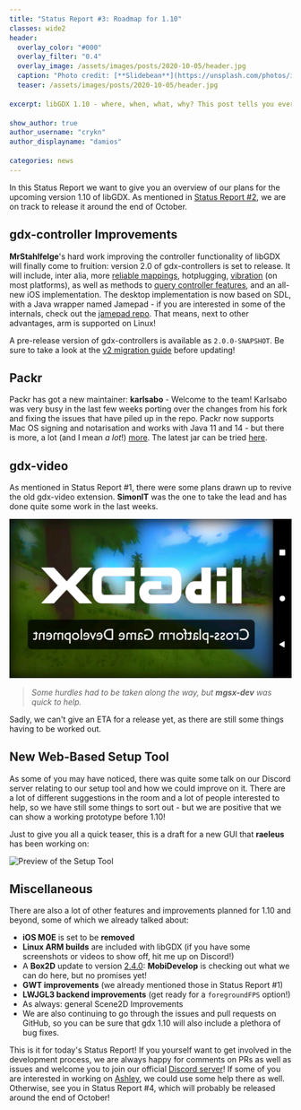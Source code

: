 ```yaml
---
title: "Status Report #3: Roadmap for 1.10"
classes: wide2
header:
  overlay_color: "#000"
  overlay_filter: "0.4"
  overlay_image: /assets/images/posts/2020-10-05/header.jpg
  caption: "Photo credit: [**Slidebean**](https://unsplash.com/photos/iW9oP7Ljkbg)"
  teaser: /assets/images/posts/2020-10-05/header.jpg

excerpt: libGDX 1.10 - where, when, what, why? This post tells you everything you need to know about our plans for the next version of libGDX.

show_author: true
author_username: "crykn"
author_displayname: "damios"

categories: news
---
```


In this Status Report we want to give you an overview of our plans for the upcoming version 1.10 of libGDX. As mentioned in [Status Report #2](/news/2020/09/devlog_2_release_schedule), we are on track to release it around the end of October.

## gdx-controller Improvements
**MrStahlfelge**'s hard work improving the controller functionality of libGDX will finally come to fruition: version 2.0 of gdx-controllers is set to release. It will include, inter alia, more [reliable mappings](https://github.com/libgdx/gdx-controllers/wiki#mappings-and-codes), hotplugging, [vibration](https://github.com/libgdx/gdx-controllers/wiki#vibration) (on most platforms), as well as methods to [query controller features](https://github.com/libgdx/gdx-controllers/wiki#query-available-features), and an all-new iOS implementation. The desktop implementation is now based on SDL, with a Java wrapper named Jamepad - if you are interested in some of the internals, check out the [jamepad repo](https://github.com/libgdx/Jamepad). That means, next to other advantages, arm is supported on Linux!

A pre-release version of gdx-controllers is available as `2.0.0-SNAPSHOT`. Be sure to take a look at the [v2 migration guide](https://github.com/libgdx/gdx-controllers/wiki/Migrate-from-v1) before updating!

## Packr
Packr has got a new maintainer: **karlsabo** - Welcome to the team! Karlsabo was very busy in the last few weeks porting over the changes from his fork and fixing the issues that have piled up in the repo. Packr now supports Mac OS signing and notarisation and works with Java 11 and 14 - but there is more, a lot (and I mean _a lot_!) [more](https://github.com/libgdx/packr/pull/163). The latest jar can be tried [here](https://github.com/orgs/libgdx/packages?repo_name=packr).

## gdx-video
As mentioned in Status Report #1, there were some plans drawn up to revive the old gdx-video extension. **SimonIT** was the one to take the lead and has done quite some work in the last weeks.

![gdx-video: first tries](/assets/images/posts/2020-10-05/gdx_video_attempt.png)
> _Some hurdles had to be taken along the way, but **mgsx-dev** was quick to help._

Sadly, we can't give an ETA for a release yet, as there are still some things having to be worked out.

## New Web-Based Setup Tool
As some of you may have noticed, there was quite some talk on our Discord server relating to our setup tool and how we could improve on it. There are a lot of different suggestions in the room and a lot of people interested to help, so we have still some things to sort out - but we are positive that we can show a working prototype before 1.10!

Just to give you all a quick teaser, this is a draft for a new GUI that **raeleus** has been working on:

![Preview of the Setup Tool](/assets/images/posts/2020-10-05/setup_preview.gif)

## Miscellaneous
There are also a lot of other features and improvements planned for 1.10 and beyond, some of which we already talked about:
- **iOS MOE** is set to be **removed**
- **Linux ARM builds** are included with libGDX (if you have some screenshots or videos to show off, hit me up on Discord!)
- A **Box2D** update to version [2.4.0](https://github.com/erincatto/box2d/releases/tag/v2.4.0): **MobiDevelop** is checking out what we can do here, but no promises yet!
- **GWT improvements** (we already mentioned those in Status Report #1)
- **LWJGL3 backend improvements** (get ready for a `foregroundFPS` option!)
- As always: general Scene2D Improvements
- We are also continuing to go through the issues and pull requests on GitHub, so you can be sure that gdx 1.10 will also include a plethora of bug fixes.

This is it for today's Status Report! If you yourself want to get involved in the development process, we are always happy for comments on PRs as well as issues and welcome you to join our official [Discord server](/community/)! If some of you are interested in working on [Ashley](https://github.com/libgdx/ashley), we could use some help there as well. Otherwise, see you in Status Report #4, which will probably be released around the end of October!
